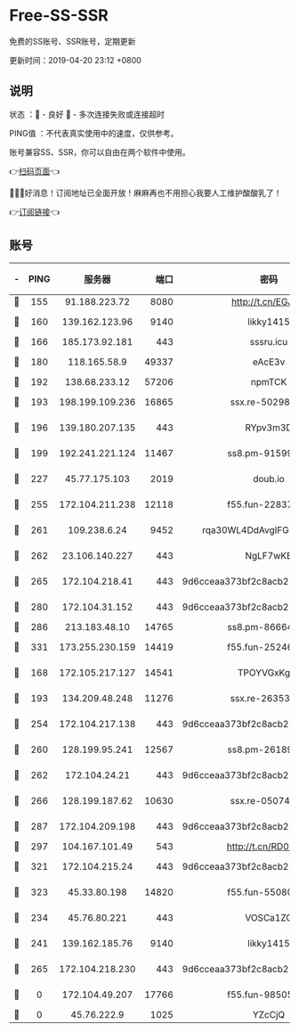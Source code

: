 # Free-SS-SSR

免费的SS账号、SSR账号，定期更新

更新时间：2019-04-20 23:12 +0800

## 说明

状态     ：🙂 - 良好 🙁 - 多次连接失败或连接超时

PING值   ：不代表真实使用中的速度，仅供参考。

账号兼容SS、SSR，你可以自由在两个软件中使用。

👉[扫码页面](https://liesauer.github.io/Free-SS-SSR/)👈

🎉🎉🎉好消息！订阅地址已全面开放！麻麻再也不用担心我要人工维护酸酸乳了！

👉[订阅链接](https://www.liesauer.net/yogurt/subscribe?ACCESS_TOKEN=DAYxR3mMaZAsaqUb)👈

## 账号

|-|PING|服务器|端口|密码|加密方式|区域|
|:----:|:----:|:-----:|-----:|:----:|:----:|:----:|
|🙂|155|91.188.223.72|8080|http://t.cn/EGJIyrl|rc4-md5|RU|
|🙂|160|139.162.123.96|9140|likky1415|aes-256-cfb|JP|
|🙂|166|185.173.92.181|443|sssru.icu|rc4-md5|RU|
|🙂|180|118.165.58.9|49337|eAcE3v|chacha20-ietf|TW|
|🙂|192|138.68.233.12|57206|npmTCK|rc4-md5|US|
|🙂|193|198.199.109.236|16865|ssx.re-50298723|aes-256-cfb|US|
|🙂|196|139.180.207.135|443|RYpv3m3D|aes-256-cfb|JP|
|🙂|199|192.241.221.124|11467|ss8.pm-91599919|aes-256-cfb|US|
|🙂|227|45.77.175.103|2019|doub.io|aes-128-ctr|SG|
|🙂|255|172.104.211.238|12118|f55.fun-22837122|aes-256-cfb|US|
|🙂|261|109.238.6.24|9452|rqa30WL4DdAvgIFG6Fs3znzTa|aes-256-cfb|FR|
|🙂|262|23.106.140.227|443|NgLF7wKB|aes-256-cfb|US|
|🙂|265|172.104.218.41|443|9d6cceaa373bf2c8acb22e60b6a58be6|aes-256-cfb|US|
|🙂|280|172.104.31.152|443|9d6cceaa373bf2c8acb22e60b6a58be6|aes-256-cfb|US|
|🙂|286|213.183.48.10|14765|ss8.pm-86664853|rc4-md5|RU|
|🙂|331|173.255.230.159|14419|f55.fun-25246230|aes-256-cfb|US|
|🙂|168|172.105.217.127|14541|TPOYVGxKglpi|aes-256-cfb|JP|
|🙂|193|134.209.48.248|11276|ssx.re-26353415|aes-256-cfb|US|
|🙂|254|172.104.217.138|443|9d6cceaa373bf2c8acb22e60b6a58be6|aes-256-cfb|US|
|🙂|260|128.199.95.241|12567|ss8.pm-26189593|aes-256-cfb|SG|
|🙂|262|172.104.24.21|443|9d6cceaa373bf2c8acb22e60b6a58be6|aes-256-cfb|US|
|🙂|266|128.199.187.62|10630|ssx.re-05074974|aes-256-cfb|SG|
|🙂|287|172.104.209.198|443|9d6cceaa373bf2c8acb22e60b6a58be6|aes-256-cfb|US|
|🙂|297|104.167.101.49|543|http://t.cn/RD0D7sx|rc4-md5|CA|
|🙂|321|172.104.215.24|443|9d6cceaa373bf2c8acb22e60b6a58be6|aes-256-cfb|US|
|🙂|323|45.33.80.198|14820|f55.fun-55080399|aes-256-cfb|US|
|🙁|234|45.76.80.221|443|VOSCa1ZG|aes-256-cfb|DE|
|🙁|241|139.162.185.76|9140|likky1415|aes-256-cfb|DE|
|🙁|265|172.104.218.230|443|9d6cceaa373bf2c8acb22e60b6a58be6|aes-256-cfb|US|
|🙁|0|172.104.49.207|17766|f55.fun-98505855|aes-256-cfb|SG|
|🙁|0|45.76.222.9|1025|YZcCjQ|rc4-md5|JP|
